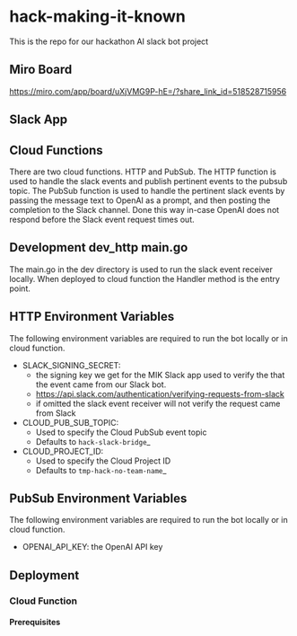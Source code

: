 # hack-making-it-known
This is the repo for our hackathon AI slack bot project

## Miro Board
https://miro.com/app/board/uXjVMG9P-hE=/?share_link_id=518528715956

## Slack App

## Cloud Functions
There are two cloud functions. 
HTTP and PubSub. 
The HTTP function is used to handle the slack events and publish pertinent 
events to the pubsub topic.
The PubSub function is used to handle the pertinent slack events by passing the 
message text to OpenAI as a prompt, and then posting the completion to the Slack channel.
Done this way in-case OpenAI does not respond before the Slack event request times out.

## Development dev_http main.go
The main.go in the dev directory is used to run the slack event receiver locally. 
When deployed to cloud function the Handler method is the entry point.

## HTTP Environment Variables
The following environment variables are required to run the bot locally or in cloud function.
- SLACK_SIGNING_SECRET: 
  - the signing key we get for the MIK Slack app used to verify the that the event came from our Slack bot.
  - https://api.slack.com/authentication/verifying-requests-from-slack
  - if omitted the slack event receiver will not verify the request came from Slack
- CLOUD_PUB_SUB_TOPIC:
  - Used to specify the Cloud PubSub event topic
  - Defaults to `hack-slack-bridge`_
- CLOUD_PROJECT_ID:
  - Used to specify the Cloud Project ID
  - Defaults to `tmp-hack-no-team-name`_

## PubSub Environment Variables
The following environment variables are required to run the bot locally or in cloud function.
- OPENAI_API_KEY: the OpenAI API key

## Deployment

### Cloud Function

#### Prerequisites


